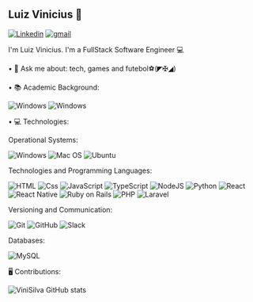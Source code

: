 
## Luiz Vinicius 👋


[![Linkedin](https://img.shields.io/badge/LinkedIn-0077B5?style=for-the-badge&logo=linkedin&logoColor=white
)](https://www.linkedin.com/in/luiz-vinicius-ramos-a4b059144/)
[![gmail](https://img.shields.io/badge/luiz.ramos.pessoal@gmail.com-D14836?style=for-the-badge&logo=gmail&logoColor=white)](mailto:luiz.ramos.pessoal@gmail.com)

I'm Luiz Vinicius. I'm a FullStack Software Engineer 💻

  • 💬 Ask me about: tech, games and futebol⚽(◤✠◢)

  • 📚 Academic Background:

![Windows](https://img.shields.io/badge/Bachelor's_Degree_in_Systems_Analysis_and_Developments-✔️-green.svg)
![Windows](https://img.shields.io/badge/Postgraduate_Degree_in_Software_Engineering-⌛-green.svg)



  • 💻 Technologies:

Operational Systems:

![Windows](https://img.shields.io/badge/Windows-0078D6?style=for-the-badge&logo=windows&logoColor=white)
![Mac OS](https://img.shields.io/badge/mac%20os-000000?style=for-the-badge&logo=apple&logoColor=white)
![Ubuntu](https://img.shields.io/badge/Ubuntu-E95420?style=for-the-badge&logo=ubuntu&logoColor=white)

Technologies and Programming Languages:

![HTML](https://img.shields.io/badge/HTML-239120?style=for-the-badge&logo=html5&logoColor=white)
![Css](https://img.shields.io/badge/CSS-239120?&style=for-the-badge&logo=css3&logoColor=white)
![JavaScript](https://img.shields.io/badge/JavaScript-F7DF1E?style=for-the-badge&logo=javascript&logoColor=black)
![TypeScript](https://img.shields.io/badge/TypeScript-007ACC?style=for-the-badge&logo=typescript&logoColor=white)
![NodeJS](https://img.shields.io/badge/Node.js-43853D?style=for-the-badge&logo=node.js&logoColor=white)
![Python](https://img.shields.io/badge/Python-14354C?style=for-the-badge&logo=python&logoColor=white)
![React](    https://img.shields.io/badge/React-20232A?style=for-the-badge&logo=react&logoColor=61DAFB)
![React Native](https://img.shields.io/badge/React_Native-20232A?style=for-the-badge&logo=react&logoColor=61DAFB)
![Ruby on Rails](https://img.shields.io/badge/Ruby_on_Rails-CC0000?style=for-the-badge&logo=ruby-on-rails&logoColor=white)
![PHP](https://img.shields.io/badge/PHP-777BB4?style=for-the-badge&logo=php&logoColor=white)
![Laravel](https://img.shields.io/badge/Laravel-FF2D20?style=for-the-badge&logo=laravel&logoColor=white)

Versioning and Communication:

![Git](https://img.shields.io/badge/GIT-E44C30?style=for-the-badge&logo=git&logoColor=white)
![GitHub](https://img.shields.io/badge/GitHub-100000?style=for-the-badge&logo=github&logoColor=white)
![Slack](https://img.shields.io/badge/Slack-4A154B?style=for-the-badge&logo=slack&logoColor=white)

Databases:

![MySQL](https://img.shields.io/badge/MySQL-005C84?style=for-the-badge&logo=mysql&logoColor=white)

🖥️ Contributions:

![ViniSilva GitHub stats](https://github-readme-stats.vercel.app/api?username=ViniSilva77&show_icons=true&theme=dracula)
